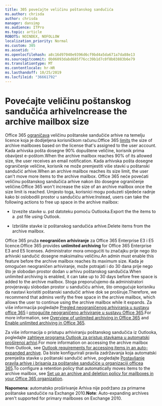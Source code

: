 ```yaml
---
title: 305 povećajte veličinu poštanskog sandučića
ms.author: chrisda
author: chrisda
manager: dansimp
ms.audience: ITPro
ms.topic: article
ROBOTS: NOINDEX, NOFOLLOW
localization_priority: Normal
ms.custom: 305
ms.assetid: ''
ms.openlocfilehash: a8c16d97040e9396d6cf9bd4a5da671a7da88e13
ms.sourcegitcommit: 0b06093dabd685f76cc39b1d7c0f8b03883b6e79
ms.translationtype: MT
ms.contentlocale: hr-HR
ms.lasthandoff: 10/25/2019
ms.locfileid: "36661792"
---
```

# <a name="increase-the-archive-mailbox-size"></a><span data-ttu-id="2f84b-102">Povećajte veličinu poštanskog sandučića arhive</span><span class="sxs-lookup"><span data-stu-id="2f84b-102">Increase the archive mailbox size</span></span>

<span data-ttu-id="2f84b-103">Office 365 [ograničava](https://docs.microsoft.com/office365/servicedescriptions/exchange-online-service-description/exchange-online-limits#mailbox-storage-limits) veličinu poštanske sandučiće arhive na temelju licence koja je dodijeljena korisničkom računu.</span><span class="sxs-lookup"><span data-stu-id="2f84b-103">Office 365 [limits](https://docs.microsoft.com/office365/servicedescriptions/exchange-online-service-description/exchange-online-limits#mailbox-storage-limits) the size of archive mailboxes based on the license that's assigned to the user account.</span></span> <span data-ttu-id="2f84b-104">Kada arhivska pošta dosegne 90% dopuštene veličine, korisnik prima obavijest e-poštom.</span><span class="sxs-lookup"><span data-stu-id="2f84b-104">When the archive mailbox reaches 90% of its allowed size, the user receives an email notification.</span></span> <span data-ttu-id="2f84b-105">Kada arhivska pošta dosegne ograničenje veličine, korisnik ne može premjestiti više stavki u poštanski sandučić arhive.</span><span class="sxs-lookup"><span data-stu-id="2f84b-105">When an archive mailbox reaches its size limit, the user can't move more items to the archive mailbox.</span></span> <span data-ttu-id="2f84b-106">Office 365 neće povećati veličinu poštanskog sandučića arhive nakon što dosegne ograničenje veličine.</span><span class="sxs-lookup"><span data-stu-id="2f84b-106">Office 365 won't increase the size of an archive mailbox once the size limit is reached.</span></span> <span data-ttu-id="2f84b-107">Umjesto toga, korisnici mogu poduzeti sljedeće radnje kako bi oslobodili prostor u sandučiću arhive:</span><span class="sxs-lookup"><span data-stu-id="2f84b-107">Instead, users can take the following actions to free up space in the archive mailbox:</span></span>

- <span data-ttu-id="2f84b-108">Izvezite stavke u. pst datoteku pomoću Outlooka.</span><span class="sxs-lookup"><span data-stu-id="2f84b-108">Export the the items to a .pst file using Outlook.</span></span>

- <span data-ttu-id="2f84b-109">Izbrišite stavke iz poštanskog sandučića arhive.</span><span class="sxs-lookup"><span data-stu-id="2f84b-109">Delete items from the archive mailbox.</span></span>

<span data-ttu-id="2f84b-110">Office 365 pruža **neograničen arhiviranje** za Office 365 Enterprise E3 i E5 licence.</span><span class="sxs-lookup"><span data-stu-id="2f84b-110">Office 365 provides **unlimited archiving** for Office 365 Enterprise E3 and E5 licenses.</span></span> <span data-ttu-id="2f84b-111">Administrator mora omogućiti tu značajku prije nego što arhivski sandučić dosegne maksimalnu veličinu.</span><span class="sxs-lookup"><span data-stu-id="2f84b-111">An admin must enable this feature before the archive mailbox reaches its maximum size.</span></span> <span data-ttu-id="2f84b-112">Kada je omogućen neograničen arhiviranje, može potrajati i do 30 dana prije nego što je slobodan prostor dodan u arhivu poštanskog sandučića.</span><span class="sxs-lookup"><span data-stu-id="2f84b-112">When unlimited archiving is enabled, it can take up to 30 days before free space is added to the archive mailbox.</span></span> <span data-ttu-id="2f84b-113">Stoga preporučujemo da administratori provjeravaju slobodan prostor u sandučiću arhive, što omogućuje korisniku da nastavi koristiti poštanski sandučić arhive dok se proširuje.</span><span class="sxs-lookup"><span data-stu-id="2f84b-113">Therefore, we recommend that admins verify the free space in the archive mailbox, which allows the user to continue using the archive mailbox while it expands.</span></span> <span data-ttu-id="2f84b-114">Za više informacija pogledajte [Pregled neograničenog arhiviranja u sustavu office 365](https://docs.microsoft.com/office365/securitycompliance/unlimited-archiving) i [omogućite neograničeno arhiviranje u sustavu Office 365](https://docs.microsoft.com/office365/securitycompliance/enable-unlimited-archiving).</span><span class="sxs-lookup"><span data-stu-id="2f84b-114">For more information, see [Overview of unlimited archiving in Office 365](https://docs.microsoft.com/office365/securitycompliance/unlimited-archiving) and [Enable unlimited archiving in Office 365](https://docs.microsoft.com/office365/securitycompliance/enable-unlimited-archiving).</span></span>

<span data-ttu-id="2f84b-115">Za više informacija o pristupu arhiviranju poštanskog sandučića iz Outlooka, pogledajte [zahtjeve programa Outlook za pristup stavkama u automatski proširenoj arhivi](https://docs.microsoft.com/office365/securitycompliance/unlimited-archiving#outlook-requirements-for-accessing-items-in-an-auto-expanded-archive).</span><span class="sxs-lookup"><span data-stu-id="2f84b-115">For more information on accessing the archive mailbox from Outlook, see [Outlook requirements for accessing items in an auto-expanded archive](https://docs.microsoft.com/office365/securitycompliance/unlimited-archiving#outlook-requirements-for-accessing-items-in-an-auto-expanded-archive).</span></span> <span data-ttu-id="2f84b-116">Da biste konfigurirali pravila zadržavanja koja automatski premješta stavke u poštanski sandučić arhive, pogledajte [Postavljanje pravila arhive i brisanja za poštanske sandučiće u organizaciji officea 365](https://docs.microsoft.com/office365/securitycompliance/set-up-an-archive-and-deletion-policy-for-mailboxes).</span><span class="sxs-lookup"><span data-stu-id="2f84b-116">To configure a retention policy that automatically moves items to the archive mailbox, see [Set up an archive and deletion policy for mailboxes in your Office 365 organization](https://docs.microsoft.com/office365/securitycompliance/set-up-an-archive-and-deletion-policy-for-mailboxes).</span></span>

<span data-ttu-id="2f84b-117">**Napomena**: automatsko proširivanje Arhiva nije podržano za primarne poštanske sandučiće na Exchange 2010.</span><span class="sxs-lookup"><span data-stu-id="2f84b-117">**Note**: Auto-expanding archives aren't supported for primary mailboxes on Exchange 2010.</span></span>
